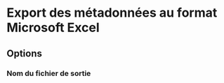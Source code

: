 # Export des métadonnées au format Microsoft Excel

## 

## Options

### Nom du fichier de sortie





